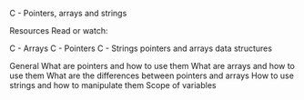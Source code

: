 C - Pointers, arrays and strings

Resources
Read or watch:

C - Arrays
C - Pointers
C - Strings
pointers and arrays
data structures

General
What are pointers and how to use them
What are arrays and how to use them
What are the differences between pointers and arrays
How to use strings and how to manipulate them
Scope of variables
